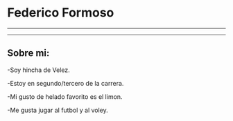 # Federico Formoso 

--------------------------------

--------------------------------
## Sobre mi: 

-Soy hincha de Velez.

-Estoy en segundo/tercero de la carrera.

-Mi gusto de helado favorito es el limon.

-Me gusta jugar al futbol y al voley.

